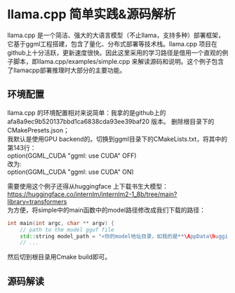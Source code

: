# llama.cpp 简单实践&源码解析
llama.cpp 是一个简洁、强大的大语言模型（不止llama，支持多种）部署框架，它基于ggml工程搭建，包含了量化、分布式部署等技术栈。llama.cpp 项目在github上十分活跃，更新速度很快。因此这里采用的学习路径是借用一个直观的例子脚本，即llama.cpp/examples/simple.cpp 来解读源码和说明。这个例子包含了llamacpp部署推理时大部分的主要功能。

## 环境配置
llama.cpp 的环境配置相对来说简单：我拿的是github上的 afa8a9ec9b520137bbd1ca6838cda93ee39baf20 版本。
删除根目录下的 CMakePresets.json；<br>
我默认是使用GPU backend的。切换到ggml目录下的CMakeLists.txt，将其中的第143行：<br>
option(GGML_CUDA                            "ggml: use CUDA"                                  OFF)<br>
改为:<br>
option(GGML_CUDA                            "ggml: use CUDA"                                  ON)<br>

需要使用这个例子还得从huggingface 上下载书生大模型：https://huggingface.co/internlm/internlm2-1_8b/tree/main?library=transformers <br>
为方便，将simple中的main函数中的model路径修改成我们下载的路径：<br>
```cpp
int main(int argc, char ** argv) {
    // path to the model gguf file
    std::string model_path = "<你的model地址目录，如我的是**\AppData\huggingface\hub\models--internlm--internlm2-1_8b\snapshots\e96c608609a487e5674dffb18f7fa135d6c4b171>";
    // ...
```
然后切到根目录用Cmake build即可。<br>
## 源码解读
